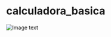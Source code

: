 # calculadora_basica

![Image text](https://raw.githubusercontent.com/daniel-990/calculadora_basica/main/img.png)